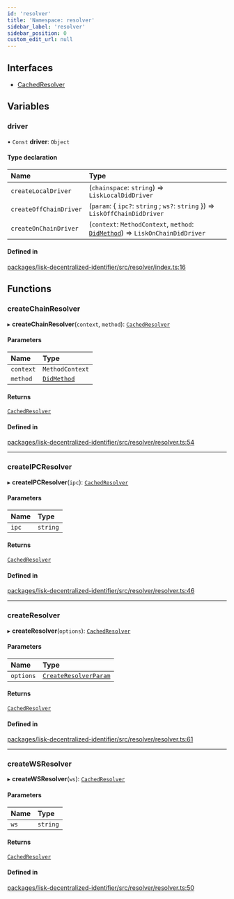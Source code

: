 ```yaml
---
id: 'resolver'
title: 'Namespace: resolver'
sidebar_label: 'resolver'
sidebar_position: 0
custom_edit_url: null
---
```


## Interfaces

- [CachedResolver](../interfaces/resolver.CachedResolver.md)

## Variables

### driver

• `Const` **driver**: `Object`

#### Type declaration

| Name                   | Type                                                                                                        |
| :--------------------- | :---------------------------------------------------------------------------------------------------------- |
| `createLocalDriver`    | (`chainspace`: `string`) => `LiskLocalDidDriver`                                                            |
| `createOffChainDriver` | (`param`: { `ipc?`: `string` ; `ws?`: `string` }) => `LiskOffChainDidDriver`                                |
| `createOnChainDriver`  | (`context`: `MethodContext`, `method`: [`DidMethod`](../interfaces/DidMethod.md)) => `LiskOnChainDidDriver` |

#### Defined in

[packages/lisk-decentralized-identifier/src/resolver/index.ts:16](https://github.com/aldhosutra/lisk-did/blob/2b84b93/packages/lisk-decentralized-identifier/src/resolver/index.ts#L16)

## Functions

### createChainResolver

▸ **createChainResolver**(`context`, `method`): [`CachedResolver`](../interfaces/resolver.CachedResolver.md)

#### Parameters

| Name      | Type                                      |
| :-------- | :---------------------------------------- |
| `context` | `MethodContext`                           |
| `method`  | [`DidMethod`](../interfaces/DidMethod.md) |

#### Returns

[`CachedResolver`](../interfaces/resolver.CachedResolver.md)

#### Defined in

[packages/lisk-decentralized-identifier/src/resolver/resolver.ts:54](https://github.com/aldhosutra/lisk-did/blob/2b84b93/packages/lisk-decentralized-identifier/src/resolver/resolver.ts#L54)

---

### createIPCResolver

▸ **createIPCResolver**(`ipc`): [`CachedResolver`](../interfaces/resolver.CachedResolver.md)

#### Parameters

| Name  | Type     |
| :---- | :------- |
| `ipc` | `string` |

#### Returns

[`CachedResolver`](../interfaces/resolver.CachedResolver.md)

#### Defined in

[packages/lisk-decentralized-identifier/src/resolver/resolver.ts:46](https://github.com/aldhosutra/lisk-did/blob/2b84b93/packages/lisk-decentralized-identifier/src/resolver/resolver.ts#L46)

---

### createResolver

▸ **createResolver**(`options`): [`CachedResolver`](../interfaces/resolver.CachedResolver.md)

#### Parameters

| Name      | Type                                                       |
| :-------- | :--------------------------------------------------------- |
| `options` | [`CreateResolverParam`](../modules.md#createresolverparam) |

#### Returns

[`CachedResolver`](../interfaces/resolver.CachedResolver.md)

#### Defined in

[packages/lisk-decentralized-identifier/src/resolver/resolver.ts:61](https://github.com/aldhosutra/lisk-did/blob/2b84b93/packages/lisk-decentralized-identifier/src/resolver/resolver.ts#L61)

---

### createWSResolver

▸ **createWSResolver**(`ws`): [`CachedResolver`](../interfaces/resolver.CachedResolver.md)

#### Parameters

| Name | Type     |
| :--- | :------- |
| `ws` | `string` |

#### Returns

[`CachedResolver`](../interfaces/resolver.CachedResolver.md)

#### Defined in

[packages/lisk-decentralized-identifier/src/resolver/resolver.ts:50](https://github.com/aldhosutra/lisk-did/blob/2b84b93/packages/lisk-decentralized-identifier/src/resolver/resolver.ts#L50)
